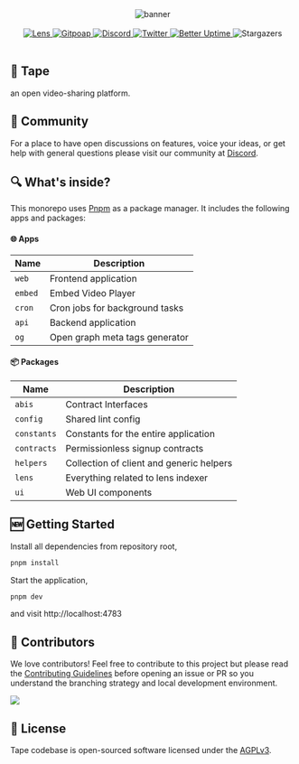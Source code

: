 <div align="center">
    <img src="https://static.tape.xyz/brand/og.png" alt="banner">
</div>
<br>
<div align="center">
    <a href="https://tape.xyz/u/sasicodes">
        <img src="https://lens-badge.vercel.app/api/badge/lens/sasicodes" alt="Lens">
    </a>
    <a href="https://www.gitpoap.io/gh/tapexyz/tape">
        <img src="https://public-api.gitpoap.io/v1/repo/tapexyz/tape/badge" alt="Gitpoap">
    </a>
    <a href="https://tape.xyz/discord">
       <img src="https://img.shields.io/discord/980882088783913010.svg?label=&logo=discord&logoColor=ffffff&color=7389D8&labelColor=6A7EC2" alt="Discord">
    </a>
    <a href="https://x.com/tapexyz">
        <img src="https://img.shields.io/twitter/follow/tapexyz?style=social" alt="Twitter">
    </a>
    <a href="https://status.tape.xyz">
        <img src="https://betteruptime.com/status-badges/v1/monitor/dfaw.svg" alt="Better Uptime">
    </a>
    <span>
        <img src="https://img.shields.io/github/stars/tapexyz/tape" alt="Stargazers">
    </span>
</div>
<br>

## 📼 Tape

an open video-sharing platform.

## 💪 Community

For a place to have open discussions on features, voice your ideas, or get help with general questions please visit our community at [Discord](https://tape.xyz/discord).

## 🔍 What's inside?

This monorepo uses [Pnpm](https://pnpm.io/) as a package manager. It includes the following apps and packages:

#### 🌐 Apps

| Name    | Description                    |
| ------- | ------------------------------ |
| `web`   | Frontend application           |
| `embed` | Embed Video Player             |
| `cron`  | Cron jobs for background tasks |
| `api`   | Backend application            |
| `og`    | Open graph meta tags generator |

#### 📦 Packages

| Name        | Description                               |
| ----------- | ----------------------------------------- |
| `abis`      | Contract Interfaces                       |
| `config`    | Shared lint config                        |
| `constants` | Constants for the entire application      |
| `contracts` | Permissionless signup contracts           |
| `helpers`   | Collection of client and generic helpers  |
| `lens`      | Everything related to lens indexer        |
| `ui`        | Web UI components                         |

## 🆕 Getting Started

Install all dependencies from repository root,

```bash
pnpm install
```

Start the application,

```bash
pnpm dev
```

and visit http://localhost:4783

## 🤝 Contributors

We love contributors! Feel free to contribute to this project but please read the [Contributing Guidelines](CONTRIBUTING.md) before opening an issue or PR so you understand the branching strategy and local development environment.

<a href="https://github.com/tapexyz/tape/graphs/contributors">
  <img src="https://contrib.rocks/image?repo=tapexyz/tape" />
</a>

## 📜 License

Tape codebase is open-sourced software licensed under the [AGPLv3](LICENSE).
